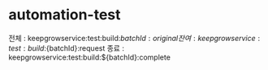 # automation-test


전체 : keepgrowservice:test:build:${batchId}:original
잔여 : keepgrowservice:test:build:${batchId}:request
종료 : keepgrowservice:test:build:${batchId}:complete


